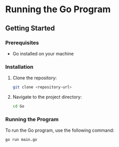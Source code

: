 # Running the Go Program

## Getting Started

### Prerequisites

- Go installed on your machine

### Installation

1. Clone the repository:
    ```bash
    git clone <repository-url>
    ```

2. Navigate to the project directory:
    ```bash
    cd Go
    ```

### Running the Program

To run the Go program, use the following command:

```bash
go run main.go
